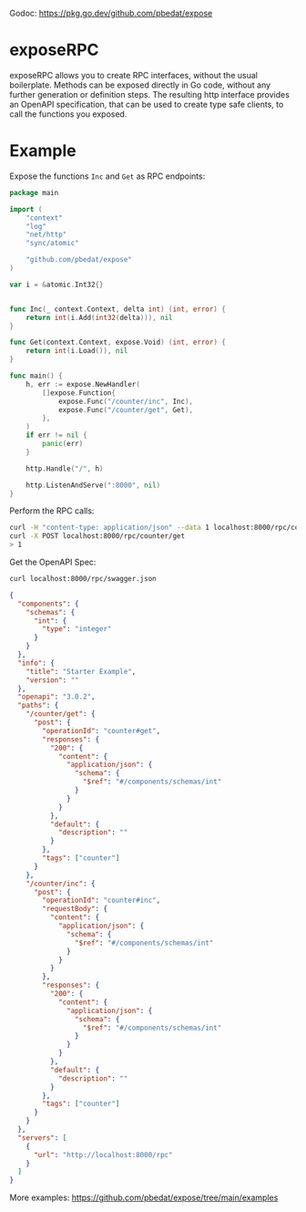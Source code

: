 Godoc: https://pkg.go.dev/github.com/pbedat/expose

# exposeRPC

exposeRPC allows you to create RPC interfaces, without the usual boilerplate.
Methods can be exposed directly in Go code, without any further generation or definition steps.
The resulting http interface provides an OpenAPI specification, that can be used to create type safe clients, to call the functions you exposed.

# Example

Expose the functions `Inc` and `Get` as RPC endpoints:

```go
package main

import (
	"context"
	"log"
	"net/http"
	"sync/atomic"

	"github.com/pbedat/expose"
)

var i = &atomic.Int32{}


func Inc(_ context.Context, delta int) (int, error) {
	return int(i.Add(int32(delta))), nil
}

func Get(context.Context, expose.Void) (int, error) {
	return int(i.Load()), nil
}

func main() {
	h, err := expose.NewHandler(
		[]expose.Function{
			expose.Func("/counter/inc", Inc),
			expose.Func("/counter/get", Get),
		},
	)
	if err != nil {
		panic(err)
	}

	http.Handle("/", h)

	http.ListenAndServe(":8000", nil)
}
```

Perform the RPC calls:

```sh
curl -H "content-type: application/json" --data 1 localhost:8000/rpc/counter/inc
curl -X POST localhost:8000/rpc/counter/get
> 1
```

Get the OpenAPI Spec:

```sh
curl localhost:8000/rpc/swagger.json
```

```json
{
  "components": {
    "schemas": {
      "int": {
        "type": "integer"
      }
    }
  },
  "info": {
    "title": "Starter Example",
    "version": ""
  },
  "openapi": "3.0.2",
  "paths": {
    "/counter/get": {
      "post": {
        "operationId": "counter#get",
        "responses": {
          "200": {
            "content": {
              "application/json": {
                "schema": {
                  "$ref": "#/components/schemas/int"
                }
              }
            }
          },
          "default": {
            "description": ""
          }
        },
        "tags": ["counter"]
      }
    },
    "/counter/inc": {
      "post": {
        "operationId": "counter#inc",
        "requestBody": {
          "content": {
            "application/json": {
              "schema": {
                "$ref": "#/components/schemas/int"
              }
            }
          }
        },
        "responses": {
          "200": {
            "content": {
              "application/json": {
                "schema": {
                  "$ref": "#/components/schemas/int"
                }
              }
            }
          },
          "default": {
            "description": ""
          }
        },
        "tags": ["counter"]
      }
    }
  },
  "servers": [
    {
      "url": "http://localhost:8000/rpc"
    }
  ]
}
```

More examples: https://github.com/pbedat/expose/tree/main/examples
